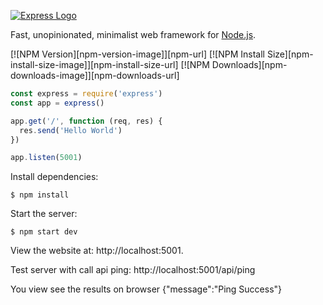 [![Express Logo](https://i.cloudup.com/zfY6lL7eFa-3000x3000.png)](http://expressjs.com/)

  Fast, unopinionated, minimalist web framework for [Node.js](http://nodejs.org).

  [![NPM Version][npm-version-image]][npm-url]
  [![NPM Install Size][npm-install-size-image]][npm-install-size-url]
  [![NPM Downloads][npm-downloads-image]][npm-downloads-url]

```js
const express = require('express')
const app = express()

app.get('/', function (req, res) {
  res.send('Hello World')
})

app.listen(5001)
```


  Install dependencies:

```console
$ npm install
```

  Start the server:

```console
$ npm start dev
```
  View the website at: http://localhost:5001.

  Test server with call api ping: http://localhost:5001/api/ping

  You view see the results on browser
  {"message":"Ping Success"}
